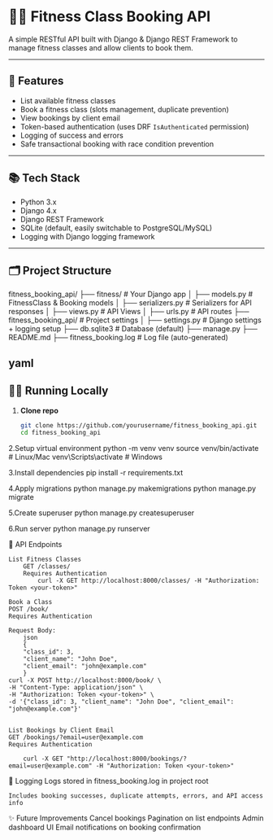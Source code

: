 # 🏋️‍♂️ Fitness Class Booking API

A simple RESTful API built with Django & Django REST Framework to manage fitness classes and allow clients to book them.

---

## 🚀 Features

- List available fitness classes  
- Book a fitness class (slots management, duplicate prevention)  
- View bookings by client email  
- Token-based authentication (uses DRF `IsAuthenticated` permission)  
- Logging of success and errors  
- Safe transactional booking with race condition prevention  

---

## 📚 Tech Stack

- Python 3.x  
- Django 4.x  
- Django REST Framework  
- SQLite (default, easily switchable to PostgreSQL/MySQL)  
- Logging with Django logging framework  

---

## 🗂 Project Structure

fitness_booking_api/
├── fitness/ # Your Django app
│ ├── models.py # FitnessClass & Booking models
│ ├── serializers.py # Serializers for API responses
│ ├── views.py # API Views
│ ├── urls.py # API routes
├── fitness_booking_api/ # Project settings
│ ├── settings.py # Django settings + logging setup
├── db.sqlite3 # Database (default)
├── manage.py
├── README.md
├── fitness_booking.log # Log file (auto-generated)

yaml
---

## 🏃‍♂️ Running Locally

1. **Clone repo**

    ```bash
    git clone https://github.com/yourusername/fitness_booking_api.git
    cd fitness_booking_api

2.Setup virtual environment
    python -m venv venv
    source venv/bin/activate  # Linux/Mac
    venv\Scripts\activate     # Windows

3.Install dependencies
    pip install -r requirements.txt

4.Apply migrations
    python manage.py makemigrations
    python manage.py migrate

5.Create superuser 
    python manage.py createsuperuser

6.Run server
    python manage.py runserver



🔑 API Endpoints

    List Fitness Classes
        GET /classes/
        Requires Authentication
            curl -X GET http://localhost:8000/classes/ -H "Authorization: Token <your-token>"

    Book a Class
    POST /book/
    Requires Authentication

    Request Body:
        json
        {
        "class_id": 3,
        "client_name": "John Doe",
        "client_email": "john@example.com"
        }
    curl -X POST http://localhost:8000/book/ \
    -H "Content-Type: application/json" \
    -H "Authorization: Token <your-token>" \
    -d '{"class_id": 3, "client_name": "John Doe", "client_email": "john@example.com"}'


    List Bookings by Client Email
    GET /bookings/?email=user@example.com
    Requires Authentication

        curl -X GET "http://localhost:8000/bookings/?email=user@example.com" -H "Authorization: Token <your-token>"


📝 Logging
    Logs stored in fitness_booking.log in project root

    Includes booking successes, duplicate attempts, errors, and API access info

✨ Future Improvements
    Cancel bookings
    Pagination on list endpoints
    Admin dashboard UI
    Email notifications on booking confirmation